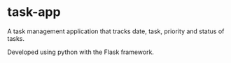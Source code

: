 # task-app

A task management application that tracks date, task, priority and status of tasks.

Developed using python with the Flask framework.